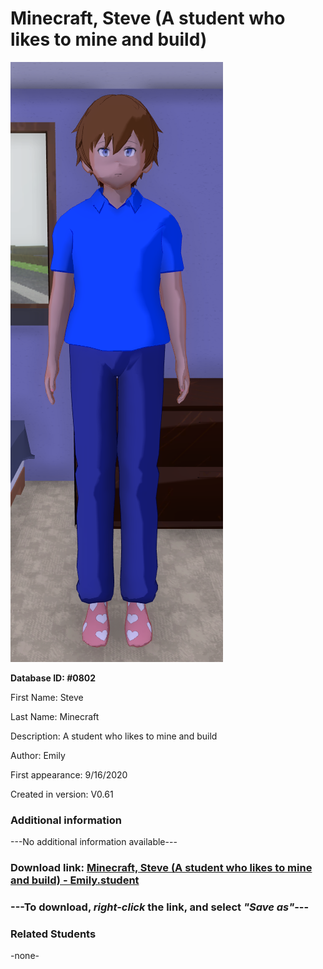 # Minecraft, Steve (A student who likes to mine and build)

<img src="../../Files/Images/Minecraft, Steve (A student who likes to mine and build).png" title="Minecraft, Steve (A student who likes to mine and build) - Emily">

**Database ID: #0802**

First Name: Steve

Last Name: Minecraft

Description: A student who likes to mine and build

Author: Emily

First appearance: 9/16/2020

Created in version: V0.61

### Additional information

---No additional information available---

### Download link: <a href="https://raw.githubusercontent.com/Arbiter1223/Daigaku-Gurashi-Custom-Students/master/Files/Student%20Files/Minecraft%2C%20Steve%20(A%20student%20who%20likes%20to%20mine%20and%20build)%20-%20Emily.student">Minecraft, Steve (A student who likes to mine and build) - Emily.student</a>

### ---**To download, _right-click_ the link, and select _"Save as"_**---

### Related Students

-none-
